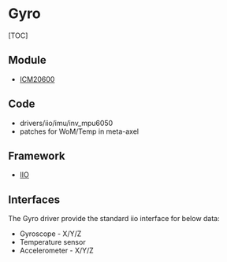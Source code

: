 # Gyro

[TOC]

## Module

- [ICM20600](https://www.invensense.com/wp-content/uploads/2015/12/DS-000184-ICM-20600-v1.0.pdf)

## Code

- drivers/iio/imu/inv_mpu6050
- patches for WoM/Temp in meta-axel

## Framework

- [IIO](https://wiki.analog.com/software/linux/docs/iio/iio)

## Interfaces

The Gyro driver provide the standard iio interface for below data:

- Gyroscope - X/Y/Z
- Temperature sensor
- Accelerometer - X/Y/Z


